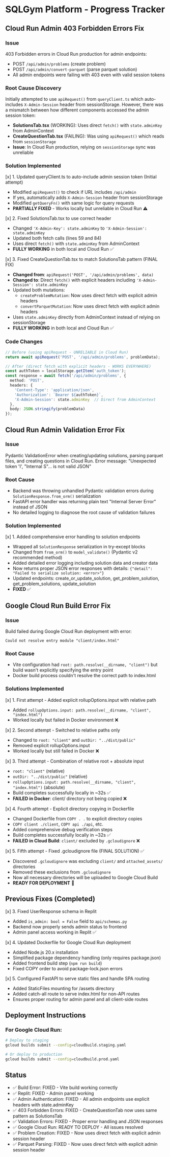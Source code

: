 # SQLGym Platform - Progress Tracker

## Cloud Run Admin 403 Forbidden Errors Fix

### Issue
403 Forbidden errors in Cloud Run production for admin endpoints:
- POST `/api/admin/problems` (create problem)
- POST `/api/admin/convert-parquet` (parse parquet solution)
- All admin endpoints were failing with 403 even with valid session tokens

### Root Cause Discovery
Initially attempted to use `apiRequest()` from `queryClient.ts` which auto-includes `X-Admin-Session` header from sessionStorage. However, there was a mismatch between how different components accessed the admin session token:

- **SolutionsTab.tsx** (WORKING): Uses direct `fetch()` with `state.adminKey` from AdminContext
- **CreateQuestionTab.tsx** (FAILING): Was using `apiRequest()` which reads from `sessionStorage`
- **Issue**: In Cloud Run production, relying on `sessionStorage` sync was unreliable

### Solution Implemented

[x] 1. Updated queryClient.ts to auto-include admin session token (Initial attempt)
   - Modified `apiRequest()` to check if URL includes `/api/admin`
   - If yes, automatically adds `X-Admin-Session` header from sessionStorage
   - Modified `getQueryFn()` with same logic for query requests
   - **PARTIALLY FIXED** - Works locally but unreliable in Cloud Run ⚠️

[x] 2. Fixed SolutionsTab.tsx to use correct header
   - Changed `'X-Admin-Key': state.adminKey` to `'X-Admin-Session': state.adminKey`
   - Updated both fetch calls (lines 59 and 84)
   - Uses direct `fetch()` with `state.adminKey` from AdminContext
   - **FULLY WORKING** in both local and Cloud Run ✅

[x] 3. Fixed CreateQuestionTab.tsx to match SolutionsTab pattern (FINAL FIX)
   - **Changed from**: `apiRequest('POST', '/api/admin/problems', data)`
   - **Changed to**: Direct `fetch()` with explicit headers including `'X-Admin-Session': state.adminKey`
   - Updated both mutations:
     - `createProblemMutation`: Now uses direct fetch with explicit admin headers
     - `convertParquetMutation`: Now uses direct fetch with explicit admin headers
   - Uses `state.adminKey` directly from AdminContext instead of relying on sessionStorage
   - **FULLY WORKING** in both local and Cloud Run ✅

### Code Changes
```typescript
// Before (using apiRequest - UNRELIABLE in Cloud Run)
return await apiRequest('POST', '/api/admin/problems', problemData);

// After (direct fetch with explicit headers - WORKS EVERYWHERE)
const authToken = localStorage.getItem('auth_token');
const response = await fetch('/api/admin/problems', {
  method: 'POST',
  headers: {
    'Content-Type': 'application/json',
    'Authorization': `Bearer ${authToken}`,
    'X-Admin-Session': state.adminKey  // Direct from AdminContext
  },
  body: JSON.stringify(problemData)
});
```

## Cloud Run Admin Validation Error Fix

### Issue
Pydantic ValidationError when creating/updating solutions, parsing parquet files, and creating questions in Cloud Run.
Error message: "Unexpected token 'I', "Internal S"... is not valid JSON"

### Root Cause
- Backend was throwing unhandled Pydantic validation errors during `SolutionResponse.from_orm()` serialization
- FastAPI error handler was returning plain text "Internal Server Error" instead of JSON
- No detailed logging to diagnose the root cause of validation failures

### Solution Implemented

[x] 1. Added comprehensive error handling to solution endpoints
   - Wrapped all `SolutionResponse` serialization in try-except blocks
   - Changed from `from_orm()` to `model_validate()` (Pydantic v2 recommended method)
   - Added detailed error logging including solution data and creator data
   - Now returns proper JSON error responses with details: `{"detail": "Failed to serialize solution: <error>"}`
   - Updated endpoints: create_or_update_solution, get_problem_solution, get_problem_solutions, update_solution
   - **FIXED** ✅

## Google Cloud Run Build Error Fix

### Issue
Build failed during Google Cloud Run deployment with error:
```
Could not resolve entry module "client/index.html"
```

### Root Cause
- Vite configuration had `root: path.resolve(__dirname, "client")` but build wasn't explicitly specifying the entry point
- Docker build process couldn't resolve the correct path to index.html

### Solutions Implemented

[x] 1. First attempt - Added explicit rollupOptions.input with relative path
   - Added `rollupOptions.input: path.resolve(__dirname, "client", "index.html")`
   - Worked locally but failed in Docker environment ❌

[x] 2. Second attempt - Switched to relative paths only  
   - Changed to `root: "client"` and `outDir: "../dist/public"`
   - Removed explicit rollupOptions.input
   - Worked locally but still failed in Docker ❌

[x] 3. Third attempt - Combination of relative root + absolute input
   - `root: "client"` (relative)
   - `outDir: "../dist/public"` (relative)
   - `rollupOptions.input: path.resolve(__dirname, "client", "index.html")` (absolute)
   - Build completes successfully locally in ~32s ✅
   - **FAILED in Docker**: client/ directory not being copied ❌

[x] 4. Fourth attempt - Explicit directory copying in Dockerfile
   - Changed Dockerfile from `COPY . .` to explicit directory copies
   - `COPY client ./client`, `COPY api ./api`, etc.
   - Added comprehensive debug verification steps
   - Build completes successfully locally in ~32s ✅
   - **FAILED in Cloud Build**: `client/` excluded by `.gcloudignore` ❌

[x] 5. Fifth attempt - Fixed .gcloudignore file (FINAL SOLUTION) ✅
   - Discovered `.gcloudignore` was excluding `client/` and `attached_assets/` directories
   - Removed these exclusions from `.gcloudignore`
   - Now all necessary directories will be uploaded to Google Cloud Build
   - **READY FOR DEPLOYMENT** 🚀

## Previous Fixes (Completed)

[x] 3. Fixed UserResponse schema in Replit
   - Added `is_admin: bool = False` field to `api/schemas.py`
   - Backend now properly sends admin status to frontend
   - Admin panel access working in Replit ✅

[x] 4. Updated Dockerfile for Google Cloud Run deployment
   - Added Node.js 20.x installation
   - Simplified package dependency handling (only requires package.json)
   - Added frontend build step (`npm run build`)
   - Fixed COPY order to avoid package-lock.json errors
   
[x] 5. Configured FastAPI to serve static files and handle SPA routing
   - Added StaticFiles mounting for /assets directory
   - Added catch-all route to serve index.html for non-API routes
   - Ensures proper routing for admin panel and all client-side routes

## Deployment Instructions

### For Google Cloud Run:
```bash
# Deploy to staging
gcloud builds submit --config=cloudbuild.staging.yaml

# Or deploy to production
gcloud builds submit --config=cloudbuild.prod.yaml
```

## Status
- ✅ Build Error: FIXED - Vite build working correctly
- ✅ Replit: FIXED - Admin panel working
- ✅ Admin Authentication: FIXED - All admin endpoints use explicit headers with state.adminKey
- ✅ 403 Forbidden Errors: FIXED - CreateQuestionTab now uses same pattern as SolutionsTab
- ✅ Validation Errors: FIXED - Proper error handling and JSON responses
- ✅ Google Cloud Run: READY TO DEPLOY - All issues resolved
- ✅ Problem Creation: FIXED - Now uses direct fetch with explicit admin session header
- ✅ Parquet Parsing: FIXED - Now uses direct fetch with explicit admin session header
